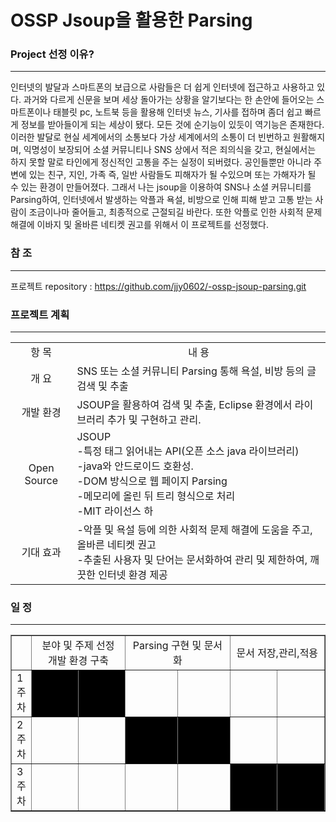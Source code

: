 OSSP Jsoup을 활용한 Parsing 
===
### Project 선정 이유?
---
인터넷의 발달과 스마트폰의 보급으로 사람들은 더 쉽게 인터넷에 접근하고 사용하고 있다. 과거와 다르게 신문을 보며 세상 돌아가는 상황을 알기보다는 한 손안에 들어오는 스마트폰이나 태블릿 pc, 노트북 등을 활용해 인터넷 뉴스, 기사를 접하며 좀더 쉽고 빠르게 정보를 받아들이게 되는 세상이 됐다. 모든 것에 순기능이 있듯이 역기능은 존재한다. 이러한 발달로 현실 세계에서의 소통보다 가상 세계에서의 소통이 더 빈번하고 원활해지며, 익명성이 보장되어 소셜 커뮤니티나 SNS 상에서 적은 죄의식을 갖고, 현실에서는 하지 못할 말로 타인에게 정신적인 고통을 주는 실정이 되버렸다. 공인들뿐만 아니라 주변에 있는 친구, 지인, 가족 즉, 일반 사람들도 피해자가 될 수있으며 또는 가해자가 될 수 있는 환경이 만들어졌다. 그래서 나는 jsoup을 이용하여 SNS나 소셜 커뮤니티를 Parsing하여, 인터넷에서 발생하는 악플과 욕설, 비방으로 인해 피해 받고 고통 받는 사람이 조금이나마 줄어들고, 최종적으로 근절되길 바란다. 또한 악플로 인한 사회적 문제 해결에 이바지 및 올바른 네티켓 권고를 위해서 이 프로젝트를 선정했다.
### 참 조
---
프로젝트 repository : https://github.com/jjy0602/-ossp-jsoup-parsing.git
### 프로젝트 계획
---
<table>
<tr align="center"> <td>항 목</td> <td>내 용</td> </tr>
<tr> <td align="center">개 요</td> <td>SNS 또는 소셜 커뮤니티 Parsing 통해 욕설, 비방 등의 글 검색 및 추출</td> </tr>
<tr > <td align="center">개발 환경</td> <td>JSOUP을 활용하여 검색 및 추출, Eclipse 환경에서 라이브러리 추가 및 구현하고 관리.</td> </tr>
<tr> <td align="center">Open Source</td><td>JSOUP<br>-특정 태그 읽어내는 API(오픈 소스 java 라이브러리) <br>-java와 안드로이드 호환성.<br>-DOM 방식으로 웹 페이지 Parsing <br>-메모리에 올린 뒤 트리 형식으로 처리 <br>-MIT 라이선스 하</td> </tr>
<tr> <td align="center">기대 효과</td><td>-악플 및 욕설 등에 의한 사회적 문제 해결에 도움을 주고, 올바른 네티켓 권고 <br>-추출된 사용자 및 단어는 문서화하여 관리 및 제한하여, 깨끗한 인터넷 환경 제공</td> </tr>
</table>

### 일 정
---
<table border="1">
<tr><td></td> <td colspan="2" align="center">분야 및 주제 선정<br>개발 환경 구축</td><td colspan="2" align="center">Parsing 구현 및 문서화</td><td colspan="2" align="center">문서 저장,관리,적용</td></tr>
<tr><td>1주차</td><td bgcolor="black"></td><td bgcolor="black"></td><td width="100"></td><td></td><td></td><td></td></tr>  
<tr><td>2주차</td><td width="100"></td><td width="100"></td><td width="100" bgcolor="black"></td><td bgcolor="black" width="100"></td><td width="100"></td><td width="100"></td></tr>
<tr><td>3주차</td><td width="100"></td><td width="100"></td><td width="100"></td><td width="100"></td><td width="100" bgcolor="black"></td><td width="100" bgcolor="black"></td></tr>  
      
</table>